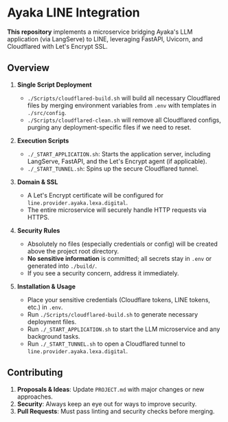 # Ayaka LINE Integration

**This repository** implements a microservice bridging Ayaka's LLM application (via LangServe) to LINE, leveraging FastAPI, Uvicorn, and Cloudflared with Let's Encrypt SSL.

## Overview

1. **Single Script Deployment**  
   - `./Scripts/cloudflared-build.sh` will build all necessary Cloudflared files by merging environment variables from `.env` with templates in `./src/config`.  
   - `./Scripts/cloudflared-clean.sh` will remove all Cloudflared configs, purging any deployment-specific files if we need to reset.

2. **Execution Scripts**  
   - `./_START_APPLICATION.sh`: Starts the application server, including LangServe, FastAPI, and the Let's Encrypt agent (if applicable).  
   - `./_START_TUNNEL.sh`: Spins up the secure Cloudflared tunnel.

3. **Domain & SSL**  
   - A Let's Encrypt certificate will be configured for `line.provider.ayaka.lexa.digital`.  
   - The entire microservice will securely handle HTTP requests via HTTPS.

4. **Security Rules**  
   - Absolutely no files (especially credentials or config) will be created above the project root directory.  
   - **No sensitive information** is committed; all secrets stay in `.env` or generated into `./build/`.  
   - If you see a security concern, address it immediately.

5. **Installation & Usage**  
   - Place your sensitive credentials (Cloudflare tokens, LINE tokens, etc.) in `.env`.  
   - Run `./Scripts/cloudflared-build.sh` to generate necessary deployment files.  
   - Run `./_START_APPLICATION.sh` to start the LLM microservice and any background tasks.  
   - Run `./_START_TUNNEL.sh` to open a Cloudflared tunnel to `line.provider.ayaka.lexa.digital`.

## Contributing

1. **Proposals & Ideas**: Update `PROJECT.md` with major changes or new approaches.  
2. **Security**: Always keep an eye out for ways to improve security.  
3. **Pull Requests**: Must pass linting and security checks before merging.
